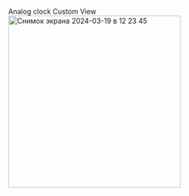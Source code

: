 Analog clock Custom View 
<img width="347" alt="Снимок экрана 2024-03-19 в 12 23 45" src="https://github.com/ilhomsoliev/CustomViewClock/assets/68802261/6b105573-368c-4bf9-a1db-97cbba839281">
